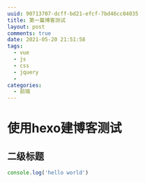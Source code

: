 ```yaml
---
uuid: 90713707-dcff-bd21-efcf-7bd46cc04035
title: 第一篇博客测试
layout: post
comments: true
date: 2021-05-20 21:51:58
tags:
  - vue
  - js
  - css
  - jquery
  - 
categories:
  - 前端
---
```


# 使用hexo建博客测试

## 二级标题

```javascript
console.log('hello world')
```

